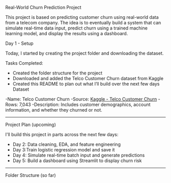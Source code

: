 Real-World Churn Prediction Project

This project is based on predicting customer churn using real-world data from a telecom company. The idea is to eventually build a system that can simulate real-time data input, predict churn using a trained machine learning model, and display the results using a dashboard.


Day 1 - Setup

Today, I started by creating the project folder and downloading the dataset.

 Tasks Completed:
- Created the folder structure for the project
- Downloaded and added the Telco Customer Churn dataset from Kaggle
- Created this README to plan out what I’ll build over the next few days
 Dataset

-Name: Telco Customer Churn
-Source: [Kaggle - Telco Customer Churn](https://www.kaggle.com/datasets/blastchar/telco-customer-churn)
-Rows: 7,043
-Description: Includes customer demographics, account information, and whether they churned or not.

---

Project Plan (upcoming)

I'll build this project in parts across the next few days:

- Day 2: Data cleaning, EDA, and feature engineering
- Day 3:Train logistic regression model and save it
- Day 4: Simulate real-time batch input and generate predictions
- Day 5: Build a dashboard using Streamlit to display churn risk

---

Folder Structure (so far)

